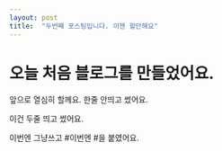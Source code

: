 ```yaml
---
layout: post
title:  "두번째 포스팅입니다. 이젠 할만해요"
---
```


# 오늘 처음 블로그를 만들었어요.

앞으로 열심히 할께요.
한줄 안띄고 썼어요.


이건 두줄 띄고 썼어요.


이번엔 그냥쓰고
#이번엔 #을 붙였어요.
